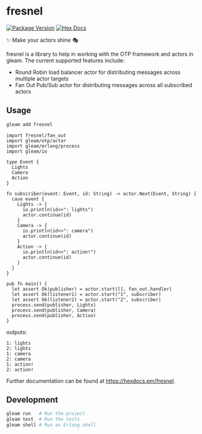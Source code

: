 # fresnel

[![Package Version](https://img.shields.io/hexpm/v/fresnel)](https://hex.pm/packages/fresnel)
[![Hex Docs](https://img.shields.io/badge/hex-docs-ffaff3)](https://hexdocs.pm/fresnel/)

✨ Make your actors shine 🎭

fresnel is a library to help in working with the OTP framework and actors in gleam. The current supported
features include:

- Round Robin load balancer actor for distributing messages across multiple actor targets
- Fan Out Pub/Sub actor for distributing messages across all subscribed actors

## Usage

```sh
gleam add fresnel
```
```gleam
import fresnel/fan_out
import gleam/otp/actor
import gleam/erlang/process
import gleam/io

type Event {
  Lights
  Camera
  Action
}

fn subscriber(event: Event, id: String) -> actor.Next(Event, String) {
  case event {
    Lights -> {
      io.println(id<>": lights")
      actor.continue(id)
    }
    Camera -> {
      io.println(id<>": camera")
      actor.continue(id)
    }
    Action -> {
      io.println(id<>": action!")
      actor.continue(id)
    }
  }
}

pub fn main() {
  let assert Ok(publisher) = actor.start([], fan_out.handler)  
  let assert Ok(listener1) = actor.start("1", subscriber)
  let assert Ok(listener2) = actor.start("2", subscriber)
  process.send(publisher, Lights)
  process.send(publisher, Camera)
  process.send(publisher, Action)
}
```

outputs:
```
1: lights
2: lights
1: camera
2: camera
1: action!
2: action!
```

Further documentation can be found at <https://hexdocs.pm/fresnel>.

## Development

```sh
gleam run   # Run the project
gleam test  # Run the tests
gleam shell # Run an Erlang shell
```
